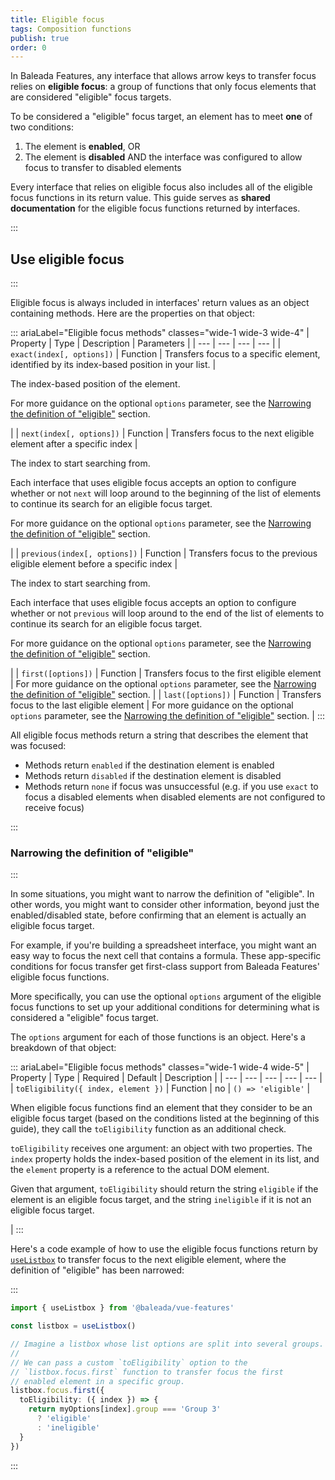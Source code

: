 ```yaml
---
title: Eligible focus
tags: Composition functions
publish: true
order: 0
---
```


In Baleada Features, any interface that allows arrow keys to transfer focus relies on **eligible focus**: a group of functions that only focus elements that are considered "eligible" focus targets.

To be considered a "eligible" focus target, an element has to meet **one** of two conditions:
1. The element is **enabled**, OR
2. The element is **disabled** AND the interface was configured to allow focus to transfer to disabled elements

Every interface that relies on eligible focus also includes all of the eligible focus functions in its return value. This guide serves as **shared documentation** for the eligible focus functions returned by interfaces.


:::
## Use eligible focus
:::

Eligible focus is always included in interfaces' return values as an object containing methods. Here are the properties on that object:

::: ariaLabel="Eligible focus methods" classes="wide-1 wide-3 wide-4"
| Property | Type | Description | Parameters |
| --- | --- | --- | --- |
| `exact(index[, options])` | Function | Transfers focus to a specific element, identified by its index-based position in your list. | <p>The index-based position of the element.</p><p>For more guidance on the optional `options` parameter, see the [Narrowing the definition of "eligible"](#narrowing-the-definition-of-eligible) section.</p> |
| `next(index[, options])` | Function | Transfers focus to the next eligible element after a specific index | <p>The index to start searching from.</p><p>Each interface that uses eligible focus accepts an option to configure whether or not `next` will loop around to the beginning of the list of elements to continue its search for an eligible focus target.</p><p>For more guidance on the optional `options` parameter, see the [Narrowing the definition of "eligible"](#narrowing-the-definition-of-eligible) section.</p> |
| `previous(index[, options])` | Function | Transfers focus to the previous eligible element before a specific index | <p>The index to start searching from.</p><p>Each interface that uses eligible focus accepts an option to configure whether or not `previous` will loop around to the end of the list of elements to continue its search for an eligible focus target.</p><p>For more guidance on the optional `options` parameter, see the [Narrowing the definition of "eligible"](#narrowing-the-definition-of-eligible) section.</p> |
| `first([options])` | Function | Transfers focus to the first eligible element | For more guidance on the optional `options` parameter, see the [Narrowing the definition of "eligible"](#narrowing-the-definition-of-eligible) section. |
| `last([options])` | Function | Transfers focus to the last eligible element | For more guidance on the optional `options` parameter, see the [Narrowing the definition of "eligible"](#narrowing-the-definition-of-eligible) section. |
:::

All eligible focus methods return a string that describes the element that was focused:
- Methods return `enabled` if the destination element is enabled
- Methods return `disabled` if the destination element is disabled
- Methods return `none` if focus was unsuccessful (e.g. if you use `exact` to focus a disabled elements when disabled elements are not configured to receive focus)


:::
### Narrowing the definition of "eligible" 
:::

In some situations, you might want to narrow the definition of "eligible". In other words, you might want to consider other information, beyond just the enabled/disabled state, before confirming that an element is actually an eligible focus target.

For example, if you're building a spreadsheet interface, you might want an easy way to focus the next cell that contains a formula. These app-specific conditions for focus transfer get first-class support from Baleada Features' eligible focus functions.

More specifically, you can use the optional `options` argument of the eligible focus functions to set up your additional conditions for determining what is considered a "eligible" focus target.

The `options` argument for each of those functions is an object. Here's a breakdown of that object:

::: ariaLabel="Eligible focus methods" classes="wide-1 wide-4 wide-5"
| Property | Type | Required | Default | Description |
| --- | --- | --- | --- | --- |
| `toEligibility({ index, element })` | Function | no | `() => 'eligible'` | <p>When eligible focus functions find an element that they consider to be an eligible focus target (based on the conditions listed at the beginning of this guide), they call the `toEligibility` function as an additional check.</p><p>`toEligibility` receives one argument: an object with two properties. The `index` property holds the index-based position of the element in its list, and the `element` property is a reference to the actual DOM element.</p><p>Given that argument, `toEligibility` should return the string `eligible` if the element is an eligible focus target, and the string `ineligible` if it is not an eligible focus target.</p> |
:::

Here's a code example of how to use the eligible focus functions return by [`useListbox`](/docs/features/interfaces/listbox) to transfer focus to the next eligible element, where the definition of "eligible" has been narrowed:

:::
```ts
import { useListbox } from '@baleada/vue-features'

const listbox = useListbox()

// Imagine a listbox whose list options are split into several groups.
//
// We can pass a custom `toEligibility` option to the 
// `listbox.focus.first` function to transfer focus the first
// enabled element in a specific group.
listbox.focus.first({
  toEligibility: ({ index }) => {
    return myOptions[index].group === 'Group 3'
      ? 'eligible'
      : 'ineligible'
  }
})
```
:::
